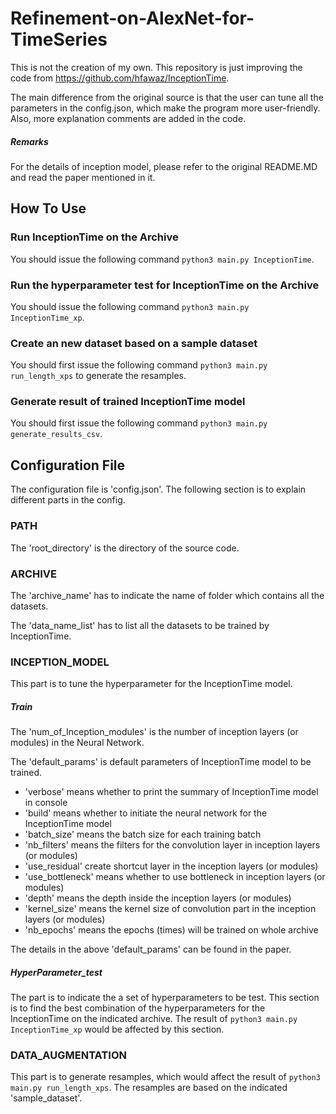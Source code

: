 # Refinement-on-AlexNet-for-TimeSeries
This is not the creation of my own. This repository is just improving the code from https://github.com/hfawaz/InceptionTime.

The main difference from the original source is that the user can tune all the parameters in the config.json, which make the program more user-friendly.
Also, more explanation comments are added in the code.

##### Remarks
For the details of inception model, please refer to the original README.MD and read the paper mentioned in it.


## How To Use

### Run InceptionTime on the Archive
You should issue the following command ```python3 main.py InceptionTime```. 

### Run the hyperparameter test for InceptionTime on the Archive
You should issue the following command ```python3 main.py InceptionTime_xp```. 

### Create an new dataset based on a sample dataset
You should first issue the following command ```python3 main.py run_length_xps``` to generate the resamples.

### Generate result of trained InceptionTime model
You should first issue the following command ```python3 main.py generate_results_csv```.


## Configuration File
The configuration file is 'config.json'. The following section is to explain different parts in the config.

### PATH
The 'root_directory' is the directory of the source code.

### ARCHIVE
The 'archive_name' has to indicate the name of folder which contains all the datasets.

The 'data_name_list' has to list all the datasets to be trained by InceptionTime.

### INCEPTION_MODEL
This part is to tune the hyperparameter for the InceptionTime model.

##### Train
The 'num_of_Inception_modules' is the number of inception layers (or modules) in the Neural Network.

The 'default_params' is default parameters of InceptionTime model to be trained.
* 'verbose' means whether to print the summary of InceptionTime model in console
* 'build' means whether to initiate the neural network for the InceptionTime model
* 'batch_size' means the batch size for each training batch
* 'nb_filters' means the filters for the convolution layer in inception layers (or modules)
* 'use_residual' create shortcut layer in the inception layers (or modules)
* 'use_bottleneck' means whether to use bottleneck in inception layers (or modules)
* 'depth' means the depth inside the inception layers (or modules)
* 'kernel_size' means the kernel size of convolution part in the inception layers (or modules)
* 'nb_epochs' means the epochs (times) will be trained on whole archive

The details in the above 'default_params' can be found in the paper.

##### HyperParameter_test
The part is to indicate the a set of hyperparameters to be test. This section is to find the best combination of the hyperparameters for the InceptionTime on the indicated archive.
The result of ```python3 main.py InceptionTime_xp``` would be affected by this section.

### DATA_AUGMENTATION
This part is to generate resamples, which would affect the result of ```python3 main.py run_length_xps```.
The resamples are based on the indicated 'sample_dataset'.


